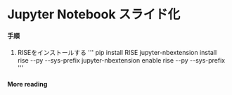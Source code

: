 # Jupyter Notebook スライド化

#### 手順
1. RISEをインストールする
'''
pip install RISE
jupyter-nbextension install rise --py --sys-prefix
jupyter-nbextension enable rise --py --sys-prefix
'''

#### More reading
